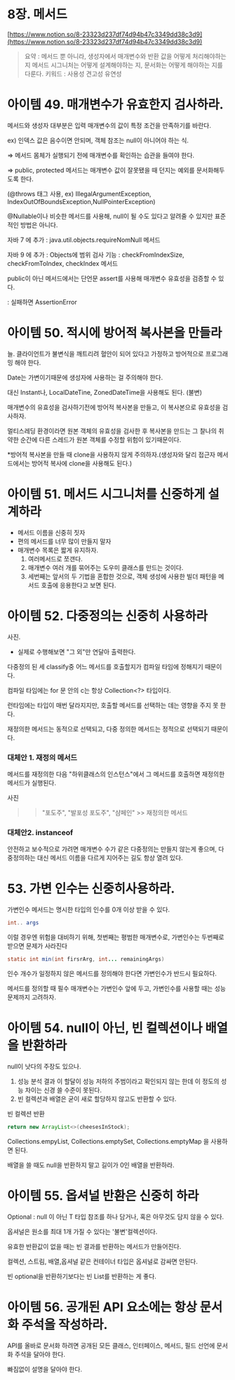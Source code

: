 # 8장. 메서드

[https://www.notion.so/8-23323d237df74d94b47c3349dd38c3d9](https://www.notion.so/8-23323d237df74d94b47c3349dd38c3d9)

> 요약 : 메서드 뿐 아니라, 생성자에서 매개변수와 반환 값을 어떻게 처리해야하는지 메서드 시그니처는 어떻게 설계해야하는 지, 문서화는 어떻게 해야하는 지를 다룬다.
키워드 : 사용성 견고성 유연성

# 아이템 49. 매개변수가 유효한지 검사하라.

메서드와 생성자 대부분은 입력 매개변수의 값이 특정 조건을 만족하기를 바란다.

ex) 인덱스 값은 음수이면 안되며, 객체 참조는 null이 아니어야 하는 식.

⇒ 메서드 몸체가 실행되기 전에 매개변수를 확인하는 습관을 들여야 한다.

⇒ public, protected 메서드는 매개변수 값이 잘못됐을 때 던지는 예외를 문서화해두도록 한다.

(@throws 태그 사용, ex) IllegalArgumentException, IndexOutOfBoundsException,NullPointerException)

@Nullable이나 비슷한 메서드를 사용해, null이 될 수도 있다고 알려줄 수 있지만 표준적인 방법은 아니다.

자바 7 에 추가 : java.util.objects.requireNomNull 메서드 

자바 9 에 추가 : Objects에 범위 검사 기능 : checkFromIndexSize, checkFromToIndex, checkIndex 메서드

public이 아닌 메서드에서는 단언문 assert를 사용해 매개변수 유효성을 검증할 수 있다. 

: 실패하면 AssertionError

# 아이템 50. 적시에 방어적 복사본을 만들라

늘. 클라이언트가 불변식을 깨트리려 혈안이 되어 있다고 가정하고 방어적으로 프로그래밍 해야 한다.

Date는 가변이기때문에 생성자에 사용하는 걸 주의해야 한다.

대신 Instant나, LocalDateTine, ZonedDateTime을 사용해도 된다. (불변)

매개변수의 유효성을 검사하기전에 방어적 복사본을 만들고, 이 복사본으로 유효성을 검사하자.

멀티스레딩 환경이라면 원본 객체의 유효성을 검사한 후 복사본을 만드는 그 찰나의 취약한 순간에 다른 스레드가 원본 객체를 수정할 위험이 있기때문이다.

*방어적 복사본을 만들 때 clone을 사용하지 않게 주의하자.(생성자와 달리 접근자 메서드에서는 방어적 복사에 clone을 사용해도 된다.)

# 아이템 51. 메서드 시그니처를 신중하게 설계하라

- 메서드 이름을 신중히 짓자
- 편의 메서드를 너무 많이 만들지 말자
- 매개변수 목록은 짧게 유지하자.
    1. 여러메서드로 쪼갠다.
    2. 매개변수 여러 개를 묶어주는 도우미 클래스를 만드는 것이다. 
    3. 세번째는 앞서의 두 기법을 혼합한 것으로, 객체 생성에 사용한 빌더 패턴을 메서드 호출에 응용한다고 보면 된다. 

# 아이템 52. 다중정의는 신중히 사용하라

사진.

- 실제로 수행해보면 "그 외"만 연달아 출력한다.

다중정의 된 세 classify중 어느 메서드를 호출할지가 컴파일 타임에 정해지기 때문이다.

컴파일 타임에는 for 문 안의 c는 항상 Collection<?> 타입이다. 

런타임에는 타입이 매번 달라지지만, 호출할 메서드를 선택하는 데는 영향을 주지 못 한다.

재정의한 메서드는 동적으로 선택되고, 다중 정의한 메서드는 정적으로 선택되기 때문이다.

### 대체안 1. 재정의 메서드

메서드를 재정의한 다음 "하위클래스의 인스턴스"에서 그 메서드를 호출하면 재정의한 메서드가 실행된다.

사진

>> "포도주", "발포성 포도주", "샴페인" >> 재정의한 메서드 

### 대체안2. instanceof

안전하고 보수적으로 가려면 매개변수 수가 같은 다중정의는 만들지 않는게 좋으며, 다중정의하는 대신 메서드 이름을 다르게 지어주는 길도 항상 열려 있다.

# 53. 가변 인수는 신중히사용하라.

가변인수 메서드는 명시한 타입의 인수를 0개 이상 받을 수 있다.

```java
int.. args
```

이럴 경우엔 위험을 대비하기 위해, 첫번째는 평범한 매개변수로, 가변인수는 두번째로 받으면 문제가 사라진다

```java
static int min(int firsrArg, int... remainingArgs)
```

인수 개수가 일정하지 않은 메서드를 정의해야 한다면 가변인수가 반드시 필요하다.

메서드를 정의할 때 필수 매개변수는 가변인수 앞에 두고, 가변인수를 사용할 때는 성능문제까지 고려하자.

# 아이템 54. null이 아닌, 빈 컬렉션이나 배열을 반환하라

null이 낫다의 주장도 있으나.

1. 성능 분석 결과 이 할달이 성능 저하의 주범이라고 확인되지 않는 한데 이 정도의 성능 차이는 신경 쓸 수준이 못된다.
2. 빈 컬렉션과 배열은 굳이 새로 할당하지 않고도 반환할 수 있다.

빈 컬렉션 반환

```java
return new ArrayList<>(cheesesInStock);
```

Collections.empyList, Collections.emptySet, Collections.emptyMap 을 사용하면 된다.

배열을 쓸 때도 null을 반환하지 말고 길이가 0인 배열을 반환하라.

# 아이템 55. 옵셔널 반환은 신중히 하라

Optional<T> : null 이 아닌 T 타입 참조를 하나 담거나, 혹은 아무것도 담지 않을 수 있다. 

옵셔널은 원소를 최대 1개 가질 수 있다는 '불변'컬렉션이다.

유효한 반환값이 없을 때는 빈 결과를 반환하는 메서드가 만들어진다.

컬렉션, 스트림, 배열,옵셔널 같은 컨테이너 타입은 옵셔널로 감싸면 안된다.

빈 optional을 반환하기보다는 빈 List<T>를 반환하는 게 좋다.

# 아이템 56. 공개된 API 요소에는 항상 문서화 주석을 작성하라.

API를 올바로 문서화 하려면 공개된 모든 클래스, 인터페이스, 메서드, 필드 선언에 문서화 주석을 달아야 한다.

빠짐없이 설명을 달아야 한다.